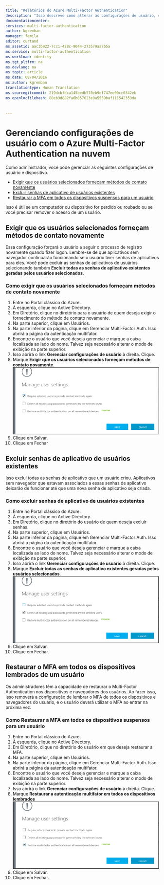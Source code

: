 ```yaml
---
title: "Relatórios do Azure Multi-Factor Authentication"
description: "Isso descreve como alterar as configurações de usuário, como forçar os usuários a fazer o processo de verificação novamente."
documentationcenter: 
services: multi-factor-authentication
author: kgremban
manager: femila
editor: curtand
ms.assetid: aac3b922-7cc1-428c-9044-273579aa7b5a
ms.service: multi-factor-authentication
ms.workload: identity
ms.tgt_pltfrm: na
ms.devlang: na
ms.topic: article
ms.date: 08/04/2016
ms.author: kgremban
translationtype: Human Translation
ms.sourcegitcommit: 219dcbfdca145bedb570eb9ef747ee00cc0342eb
ms.openlocfilehash: 80eb9d882fa6b057623e0a5559baf111542359da


---
```

# <a name="managing-user-settings-with-azure-multi-factor-authentication-in-the-cloud"></a>Gerenciando configurações de usuário com o Azure Multi-Factor Authentication na nuvem
Como administrador, você pode gerenciar as seguintes configurações de usuário e dispositivo.  

* [Exigir que os usuários selecionados forneçam métodos de contato novamente](#require-selected-users-to-provide-contact-methods-again)
* [Excluir senhas de aplicativo de usuários existentes](#delete-users-existing-app-passwords)
* [Restaurar a MFA em todos os dispositivos suspensos para um usuário](#restore-mfa-on-all-suspended-devices-for-a-user)

Isso é útil se um computador ou dispositivo for perdido ou roubado ou se você precisar remover o acesso de um usuário.

## <a name="require-selected-users-to-provide-contact-methods-again"></a>Exigir que os usuários selecionados forneçam métodos de contato novamente
Essa configuração forçará o usuário a seguir o processo de registro novamente quando fizer logon. Lembre-se de que aplicativos sem navegador continuarão funcionando se o usuário tiver senhas de aplicativos para eles.  Você pode excluir as senhas de aplicativos de usuários selecionando também **Excluir todas as senhas de aplicativo existentes geradas pelos usuários selecionados**.

### <a name="how-to-require-users-to-provide-contact-methods-again"></a>Como exigir que os usuários selecionados forneçam métodos de contato novamente
1. Entre no Portal clássico do Azure.
2. À esquerda, clique no Active Directory.
3. Em Diretório, clique no diretório para o usuário de quem deseja exigir o fornecimento do método de contato novamente.
4. Na parte superior, clique em Usuários.
5. Na parte inferior da página, clique em Gerenciar Multi-Factor Auth. Isso abrirá a página da autenticação multifator.
6. Encontre o usuário que você deseja gerenciar e marque a caixa localizada ao lado do nome. Talvez seja necessário alterar o modo de exibição na parte superior.
7. Isso abrirá o link **Gerenciar configurações de usuário** à direita. Clique.
8. Marque **Exigir que os usuários selecionados forneçam métodos de contato novamente**.
   ![Fornecer métodos de contato](./media/multi-factor-authentication-manage-users-and-devices/reproofup.png)
9. Clique em Salvar.
10. Clique em Fechar

## <a name="delete-users-existing-app-passwords"></a>Excluir senhas de aplicativo de usuários existentes
Isso exclui todas as senhas de aplicativo que um usuário criou. Aplicativos sem navegador que estavam associados a essas senhas de aplicativo deixarão de funcionar até que uma nova senha de aplicativo seja criada.

### <a name="how-to-delete-users-existing-app-passwords"></a>Como excluir senhas de aplicativo de usuários existentes
1. Entre no Portal clássico do Azure.
2. À esquerda, clique no Active Directory.
3. Em Diretório, clique no diretório do usuário de quem deseja excluir senhas.
4. Na parte superior, clique em Usuários.
5. Na parte inferior da página, clique em Gerenciar Multi-Factor Auth. Isso abrirá a página da autenticação multifator.
6. Encontre o usuário que você deseja gerenciar e marque a caixa localizada ao lado do nome. Talvez seja necessário alterar o modo de exibição na parte superior.
7. Isso abrirá o link **Gerenciar configurações de usuário** à direita. Clique.
8. Marque **Excluir todas as senhas de aplicativo existentes geradas pelos usuários selecionados**.
   ![Excluir senhas de aplicativo](./media/multi-factor-authentication-manage-users-and-devices/deleteapppasswords.png)
9. Clique em Salvar.
10. Clique em Fechar.

## <a name="restore-mfa-on-all-remembered-devices-for-a-user"></a>Restaurar o MFA em todos os dispositivos lembrados de um usuário
Os administradores têm a capacidade de restaurar o Multi-Factor Authentication nos dispositivos e navegadores dos usuários. Ao fazer isso, isso removerá a configuração de lembrar o MFA de todos os dispositivos e navegadores do usuário, e o usuário deverá utilizar o MFA ao entrar na próxima vez.

### <a name="how-to-restore-mfa-on-all-suspended-devices-for-a-user"></a>Como Restaurar a MFA em todos os dispositivos suspensos para um usuário
1. Entre no Portal clássico do Azure.
2. À esquerda, clique no Active Directory.
3. Em Diretório, clique no diretório do usuário em que deseja restaurar a MFA.
4. Na parte superior, clique em Usuários.
5. Na parte inferior da página, clique em Gerenciar Multi-Factor Auth. Isso abrirá a página da autenticação multifator.
6. Encontre o usuário que você deseja gerenciar e marque a caixa localizada ao lado do nome. Talvez seja necessário alterar o modo de exibição na parte superior.
7. Isso abrirá o link **Gerenciar configurações de usuário** à direita. Clique.
8. Marque **Restaurar a autenticação multifator em todos os dispositivos lembrados**
   ![Excluir senhas do aplicativo](./media/multi-factor-authentication-manage-users-and-devices/rememberdevices.png)
9. Clique em Salvar.
10. Clique em Fechar.




<!--HONumber=Nov16_HO3-->


